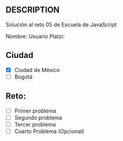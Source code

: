 ## DESCRIPTION

Solución al reto 05 de Escuela de JavaScript

Nombre:
Usuario Platzi:

## Ciudad
- [X] Ciudad de México
- [ ] Bogotá

## Reto:
  - [ ] Primer problema
  - [ ] Segundo problema
  - [ ] Tercer problema
  - [ ] Cuarto Problema (Opcional)